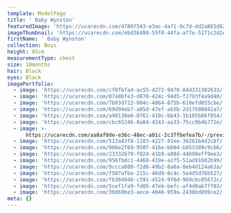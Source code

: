 ```yaml
---
template: ModelPage
title: ' Baby Wynston'
featuredImage: 'https://ucarecdn.com/4786f543-e3ac-4af1-9c7d-dd2a865d622a/'
imageThumbnail: 'https://ucarecdn.com/ebd36498-55f0-44fa-a77e-5171c2d2e6ee/'
firstName: ' Baby Wynston'
collection: Boys
height: 85cm
measurementType: chest
size: 18months
hair: Black
eyes: Black
imagePortfolio:
  - image: 'https://ucarecdn.com/cf0fbfad-ac55-4272-9470-84d331302633/'
  - image: 'https://ucarecdn.com/07a8bfe3-d870-424c-94d5-f2793f4a9d40/'
  - image: 'https://ucarecdn.com/7b93d722-004c-4064-875b-610efd055cbe/'
  - image: 'https://ucarecdn.com/69d94eb7-a85d-47ef-ab5b-2d17680842a7/'
  - image: 'https://ucarecdn.com/a90138e6-0761-410c-bb43-1b105b86f054/'
  - image: 'https://ucarecdn.com/cbc65246-8a84-4243-aa33-75cc9b4b771e/'
  - image: >-
      https://ucarecdn.com/aa8af0de-e36c-48ec-a01c-2c37fbefea7b/-/preview/-/rotate/90/
  - image: 'https://ucarecdn.com/513a43f8-1103-4227-91ee-36281b4d2c8f/'
  - image: 'https://ucarecdn.com/966e2f69-950f-416e-b604-b853389c9cb6/'
  - image: 'https://ucarecdn.com/23332670-f024-41b9-a88d-44b98eff9ee3/'
  - image: 'https://ucarecdn.com/956fbdc1-4468-419e-a1f5-51ad91602b99/'
  - image: 'https://ucarecdn.com/9ccca880-f2d6-49b2-8a6a-8eb4d124a63a/'
  - image: 'https://ucarecdn.com/f587afbe-215c-46d9-8c4c-5e4d5d76b527/'
  - image: 'https://ucarecdn.com/fb384940-c591-4524-9f6d-969cbc05672c/'
  - image: 'https://ucarecdn.com/5cef1fa9-fd85-47eb-befc-af4d0ab7ff03/'
  - image: 'https://ucarecdn.com/30d69be3-aece-4046-959a-2438bd899ce2/'
meta: {}
---
```


